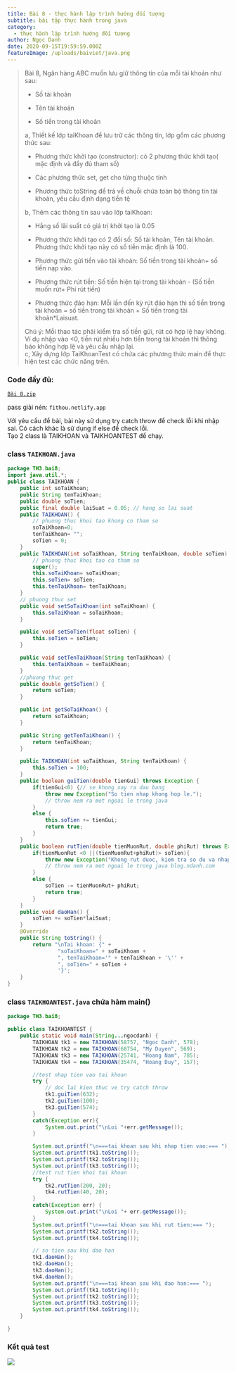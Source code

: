 ```yaml
---
title: Bài 8 - thực hành lập trình hướng đối tượng
subtitle: bài tập thực hành trong java
category:
  - thực hành lập trình hướng đối tượng
author: Ngọc Danh
date: 2020-09-15T19:59:59.000Z
featureImage: /uploads/baiviet/java.png
---
```


> Bài 8, Ngân hàng ABC muốn lưu giữ thông tin của mỗi tài khoản như sau:  
> 
> *   Số tài khoản
> 
> *   Tên tài khoản
> 
> *   Số tiền trong tài khoản
> 
> a, Thiết kế lớp taiKhoan để lưu trữ các thông tin, lớp gồm các phương thức sau:  
> 
> *   Phương thức khởi tạo (constructor): có 2 phương thức khởi tạo( mặc định và đầy đủ tham số)
> 
> *   Các phương thức set, get cho từng thuộc tính
> 
> *   Phương thức toString để trả về chuỗi chứa toàn bộ thông tin tài khoản, yêu cầu định dạng tiền tệ
> 
> b, Thêm các thông tin sau vào lớp taiKhoan:  
> 
> *   Hằng số lãi suất có giá trị khởi tạo là 0.05
> 
> *   Phương thức khởi tạo có 2 đối số: Số tài khoản, Tên tài khoản. Phương thức khởi tạo này có số tiền mặc định là 100.
> 
> *   Phương thức gửi tiền vào tài khoản: Số tiền trong tài khoản+ số tiền nạp vào.
> 
> *   Phương thức rút tiền: Số tiền hiện tại trong tài khoản - (Số tiền muốn rút+ Phí rút tiền)
> 
> *   Phương thức đáo hạn: Mỗi lần đến kỳ rút đáo hạn thì số tiền trong tài khoản = số tiền trong tài khoản + Số tiền trong tài khoản\*Laisuat.
> 
> Chú ý: Mỗi thao tác phải kiểm tra số tiền gửi, rút có hợp lệ hay không. Ví dụ nhập vào <0, tiền rút nhiều hơn tiền trong tài khoản thì thông báo không hợp lệ và yêu cầu nhập lại.  
> c, Xây dựng lớp TaiKhoanTest có chứa các phương thức main để thực hiện test các chức năng trên.

### Code đầy đủ: 

[`Bài 8.zip`](https://bit.ly/31jbIfR)  

pass giải nén: `fithou.netlify.app`

Với yêu cầu đề bài, bài này sử dụng try catch throw để check lỗi khi nhập sai. Có cách khác là sử dụng if else để check lỗi.  
Tạo 2 class là TAIKHOAN và TAIKHOANTEST để chạy.

### class `TAIKHOAN.java`

```java
package TH3.bai8;
import java.util.*;
public class TAIKHOAN {
    public int soTaiKhoan;
    public String tenTaiKhoan;
    public double soTien;
    public final double laiSuat = 0.05; // hang so lai suat
    public TAIKHOAN() {
        // phuong thuc khoi tao khong co tham so
        soTaiKhoan=0;
        tenTaiKhoan= "";
        soTien = 0;
    }
    public TAIKHOAN(int soTaiKhoan, String tenTaiKhoan, double soTien) {
        // phuong thuc khoi tao co tham so
        super();
        this.soTaiKhoan= soTaiKhoan;
        this.soTien= soTien;
        this.tenTaiKhoan= tenTaiKhoan;
    }
    // phuong thuc set
    public void setSoTaiKhoan(int soTaiKhoan) {
        this.soTaiKhoan = soTaiKhoan;
    }

    public void setSoTien(float soTien) {
        this.soTien = soTien;
    }

    public void setTenTaiKhoan(String tenTaiKhoan) {
        this.tenTaiKhoan = tenTaiKhoan;
    }
    //phuong thuc get
    public double getSoTien() {
        return soTien;
    }

    public int getSoTaiKhoan() {
        return soTaiKhoan;
    }

    public String getTenTaiKhoan() {
        return tenTaiKhoan;
    }

    public TAIKHOAN(int soTaiKhoan, String tenTaiKhoan) {
        this.soTien = 100;
    }
    public boolean guiTien(double tienGui) throws Exception {
        if(tienGui<0) {// se khong xay ra dau bang
            throw new Exception("So tien nhap khong hop le.");
            // throw nem ra mot ngoai le trong java
        }
        else {
            this.soTien += tienGui;
            return true;
        }
    }
    public boolean rutTien(double tienMuonRut, double phiRut) throws Exception {
        if(tienMuonRut <0 ||(tienMuonRut+phiRut)> soTien){
            throw new Exception("Khong rut duoc, kiem tra so du va nhap lai.");
            // throw nem ra mot ngoai le trong java blog.ndanh.com
        }
        else {
            soTien -= tienMuonRut+ phiRut;
            return true;
        }
    }
    public void daoHan() {
        soTien += soTien*laiSuat;
    }
    @Override
    public String toString() {
        return "\nTai khoan: {" +
                "soTaiKhoan=" + soTaiKhoan +
                ", tenTaiKhoan='" + tenTaiKhoan + '\'' +
                ", soTien=" + soTien +
                '}';
    }
}
```

### class `TAIKHOANTEST.java` chứa hàm main()

```java
package TH3.bai8;

public class TAIKHOANTEST {
    public static void main(String...ngocdanh) {
        TAIKHOAN tk1 = new TAIKHOAN(58757, "Ngoc Danh", 578);
        TAIKHOAN tk2 = new TAIKHOAN(68754, "My Duyen", 569);
        TAIKHOAN tk3 = new TAIKHOAN(25741, "Hoang Nam", 785);
        TAIKHOAN tk4 = new TAIKHOAN(35474, "Hoang Duy", 157);

        //test nhap tien vao tai khoan
        try {
            // doc lai kien thuc ve try catch throw
            tk1.guiTien(632);
            tk2.guiTien(100);
            tk3.guiTien(574);
        }
        catch(Exception err){
            System.out.print("\nLoi "+err.getMessage());
        }

        System.out.printf("\n===tai khoan sau khi nhap tien vao:=== ");
        System.out.printf(tk1.toString());
        System.out.printf(tk2.toString());
        System.out.printf(tk3.toString());
        //test rut tien khoi tai khoan
        try {
            tk2.rutTien(200, 20);
            tk4.rutTien(40, 20);
        }
        catch(Exception err) {
            System.out.print("\nLoi "+ err.getMessage());
        }
        System.out.printf("\n===tai khoan sau khi rut tien:=== ");
        System.out.printf(tk2.toString());
        System.out.printf(tk4.toString());

        // so tien sau khi dao han
        tk1.daoHan();
        tk2.daoHan();
        tk3.daoHan();
        tk4.daoHan();
        System.out.printf("\n===tai khoan sau khi dao han:=== ");
        System.out.printf(tk1.toString());
        System.out.printf(tk2.toString());
        System.out.printf(tk3.toString());
        System.out.printf(tk4.toString());
    }

}
```

### Kết quả test

[![](https://1.bp.blogspot.com/-yejd4eW1C2E/XnOhjkRJzUI/AAAAAAAAd3s/KT-kOKei08879Wo9LJALVvgOsp_V5V4swCLcBGAsYHQ/s640/bai8.png)](https://1.bp.blogspot.com/-yejd4eW1C2E/XnOhjkRJzUI/AAAAAAAAd3s/KT-kOKei08879Wo9LJALVvgOsp_V5V4swCLcBGAsYHQ/s1600/bai8.png)